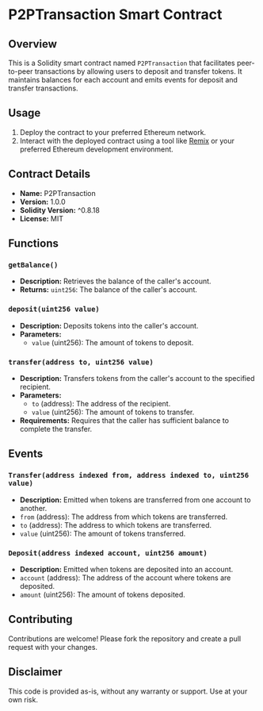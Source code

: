 
# P2PTransaction Smart Contract

## Overview

This is a Solidity smart contract named `P2PTransaction` that facilitates peer-to-peer transactions by allowing users to deposit and transfer tokens. It maintains balances for each account and emits events for deposit and transfer transactions.

## Usage


1. Deploy the contract to your preferred Ethereum network.
2. Interact with the deployed contract using a tool like [Remix](https://remix.ethereum.org/) or your preferred Ethereum development environment.

## Contract Details

- **Name:** P2PTransaction
- **Version:** 1.0.0
- **Solidity Version:** ^0.8.18
- **License:** MIT

## Functions

### `getBalance()`

- **Description:** Retrieves the balance of the caller's account.
- **Returns:** `uint256`: The balance of the caller's account.

### `deposit(uint256 value)`

- **Description:** Deposits tokens into the caller's account.
- **Parameters:**
  - `value` (uint256): The amount of tokens to deposit.

### `transfer(address to, uint256 value)`

- **Description:** Transfers tokens from the caller's account to the specified recipient.
- **Parameters:**
  - `to` (address): The address of the recipient.
  - `value` (uint256): The amount of tokens to transfer.
- **Requirements:** Requires that the caller has sufficient balance to complete the transfer.

## Events

### `Transfer(address indexed from, address indexed to, uint256 value)`

- **Description:** Emitted when tokens are transferred from one account to another.
- `from` (address): The address from which tokens are transferred.
- `to` (address): The address to which tokens are transferred.
- `value` (uint256): The amount of tokens transferred.

### `Deposit(address indexed account, uint256 amount)`

- **Description:** Emitted when tokens are deposited into an account.
- `account` (address): The address of the account where tokens are deposited.
- `amount` (uint256): The amount of tokens deposited.

## Contributing

Contributions are welcome! Please fork the repository and create a pull request with your changes.


## Disclaimer

This code is provided as-is, without any warranty or support. Use at your own risk.
